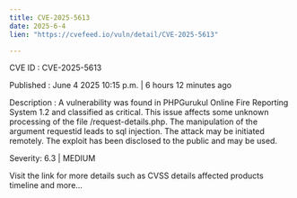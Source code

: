 ```yaml
---
title: CVE-2025-5613
date: 2025-6-4
lien: "https://cvefeed.io/vuln/detail/CVE-2025-5613"

---
```


CVE ID : CVE-2025-5613

Published :  June 4
2025
10:15 p.m. | 6 hours
12 minutes ago

Description : A vulnerability was found in PHPGurukul Online Fire Reporting System 1.2 and classified as critical. This issue affects some unknown processing of the file /request-details.php. The manipulation of the argument requestid leads to sql injection. The attack may be initiated remotely. The exploit has been disclosed to the public and may be used.

Severity: 6.3 | MEDIUM

Visit the link for more details
such as CVSS details
affected products
timeline
and more...
